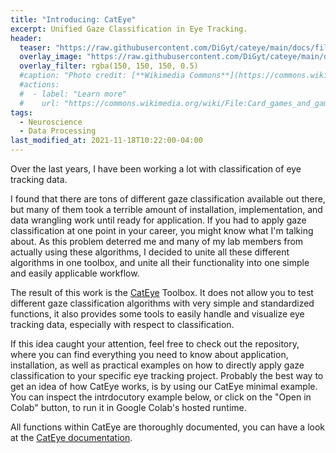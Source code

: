 ```yaml
---
title: "Introducing: CatEye"
excerpt: Unified Gaze Classification in Eye Tracking.
header:
  teaser: "https://raw.githubusercontent.com/DiGyt/cateye/main/docs/files/imgs/cateye_header.png"
  overlay_image: "https://raw.githubusercontent.com/DiGyt/cateye/main/docs/files/imgs/cateye_header.png"
  overlay_filter: rgba(150, 150, 150, 0.5)
  #caption: "Photo credit: [**Wikimedia Commons**](https://commons.wikimedia.org/wiki/)"
  #actions:
  #  - label: "Learn more"
  #    url: "https://commons.wikimedia.org/wiki/File:Card_games_and_game_tokens_01.jpg"
tags:
  - Neuroscience
  - Data Processing
last_modified_at: 2021-11-18T10:22:00-04:00
---
```


<style>
iframe{height:6500px !important;}
</style>

Over the last years, I have been working a lot with classification of eye tracking data.

I found that there are tons of different gaze classification available out there, but many of them took a terrible amount of installation, implementation, and data wrangling work until ready for application. If you had to apply gaze classification at one point in your career, you might know what I'm talking about. As this problem deterred me and many of my lab members from actually using these algorithms, I decided to unite all these different algorithms in one toolbox, and unite all their functionality into one simple and easily applicable workflow.

The result of this work is the [CatEye](https://github.com/DiGyt/cateye) Toolbox. It does not allow you to test different gaze classification algorithms with very simple and standardized functions, it also provides some tools to easily handle and visualize eye tracking data, especially with respect to classification.

If this idea caught your attention, feel free to check out the repository, where you can find everything you need to know about application, installation, as well as practical examples on how to directly apply gaze classification to your specific eye tracking project. Probably the best way to get an idea of how CatEye works, is by using our CatEye minimal example. You can inspect the intrdocutory example below, or click on the "Open in Colab" button, to run it in Google Colab's hosted runtime.

<script src="https://gist.github.com/DiGyt/2e0e16f720ad3bb19d4d118b397e4c6e.js"></script>

All functions within CatEye are thoroughly documented, you can have a look at the [CatEye documentation](https://digyt.github.io/cateye/cateye/index.html).




<!--   style="width:100%; height:300px;"   https://github.com/yusanshi/embed-like-gist This is a beautiful way of embedding stuff directly from github
<script src="https://emgithub.com/embed.js?target=https%3A%2F%2Fgithub.com%2FDiGyt%2Fcateye%2Fblob%2Fmain%2Fexample_minimal_use.ipynb&style=github&showBorder=on&showLineNumbers=on&showFileMeta=on&showCopy=on"></script>-->
